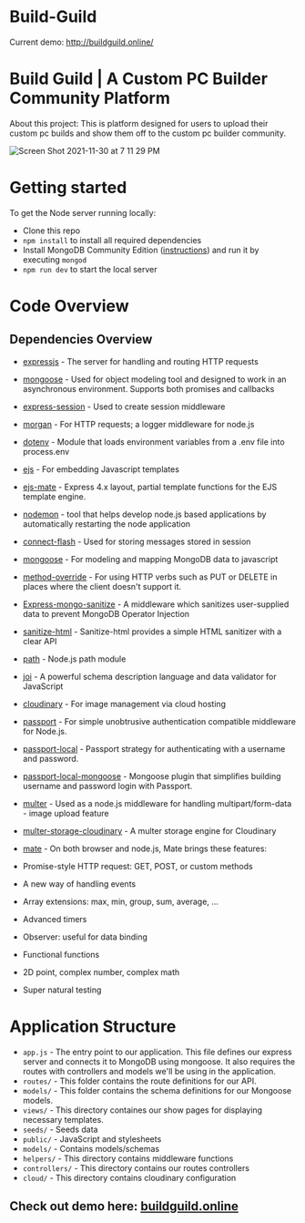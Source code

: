 # Build-Guild 

Current demo: http://buildguild.online/


# Build Guild | A Custom PC Builder Community Platform
<p> About this project: This is platform designed for users to upload their custom pc builds and show them off to the custom pc builder community.</p>

![Screen Shot 2021-11-30 at 7 11 29 PM](https://user-images.githubusercontent.com/20747118/144206211-6961daf7-a572-49ab-917d-4709274787b6.png)


# Getting started

To get the Node server running locally:

- Clone this repo
- `npm install` to install all required dependencies
- Install MongoDB Community Edition ([instructions](https://docs.mongodb.com/manual/installation/#tutorials)) and run it by executing `mongod`
- `npm run dev` to start the local server

# Code Overview

## Dependencies Overview

- [expressjs](https://github.com/expressjs/express) - The server for handling and routing HTTP requests
- [mongoose](https://github.com/Automattic/mongoose) - Used for object modeling tool and designed to work in an asynchronous environment. Supports both promises   and callbacks
- [express-session](https://github.com/expressjs/session) - Used to create session middleware
- [morgan](https://github.com/expressjs/morgan) - For HTTP requests; a logger middleware for node.js
- [dotenv](https://github.com/motdotla/dotenv) - Module that loads environment variables from a .env file into process.env
- [ejs](https://github.com/auth0/node-jsonwebtoken) - For embedding Javascript templates
- [ejs-mate](https://github.com/JacksonTian/ejs-mate) - Express 4.x layout, partial template functions for the EJS template engine.
- [nodemon](https://github.com/remy/nodemon) - tool that helps develop node.js based applications by automatically restarting the node application
- [connect-flash](https://github.com/jaredhanson/connect-flash) - Used for storing messages stored in session
- [mongoose](https://github.com/Automattic/mongoose) - For modeling and mapping MongoDB data to javascript 
- [method-override](https://github.com/expressjs/method-override) - For using HTTP verbs such as PUT or DELETE in places where the client doesn't support it.
- [Express-mongo-sanitize](https://github.com/fiznool/express-mongo-sanitize) - A middleware which sanitizes user-supplied data to prevent MongoDB Operator Injection
- [sanitize-html](https://github.com/apostrophecms/sanitize-html) - Sanitize-html provides a simple HTML sanitizer with a clear API
- [path](https://github.com/jinder/path) - Node.js path module
- [joi](https://github.com/sideway/joi) - A powerful schema description language and data validator for JavaScript
- [cloudinary](https://github.com/cloudinary) - For image management via cloud hosting
- [passport](https://github.com/jaredhanson/passport) - For simple unobtrusive authentication compatible middleware for Node.js.
- [passport-local](https://github.com/jaredhanson/passport-local) - Passport strategy for authenticating with a username and password.
- [passport-local-mongoose](https://github.com/saintedlama/passport-local-mongoose) - Mongoose plugin that simplifies building username and password login with Passport.
- [multer](https://github.com/expressjs/multer) - Used as a node.js middleware for handling multipart/form-data - image upload feature
- [multer-storage-cloudinary](https://github.com/affanshahid/multer-storage-cloudinary) - A multer storage engine for Cloudinary
- [mate](https://github.com/zhanzhenzhen/mate) - On both browser and node.js, Mate brings these features:

- Promise-style HTTP request: GET, POST, or custom methods
- A new way of handling events
- Array extensions: max, min, group, sum, average, ...
- Advanced timers
- Observer: useful for data binding
- Functional functions
- 2D point, complex number, complex math
- Super natural testing


# Application Structure
- `app.js` - The entry point to our application. This file defines our express server and connects it to MongoDB using mongoose. It also requires the routes with controllers and models we'll be using in the application.
- `routes/` - This folder contains the route definitions for our API.
- `models/` - This folder contains the schema definitions for our Mongoose models.
-  `views/` - This directory containes our show pages for displaying necessary templates.
-  `seeds/` - Seeds data
-  `public/` - JavaScript and stylesheets
-  `models/` - Contains models/schemas
-  `helpers/` - This directory contains middleware functions
-  `controllers/` - This directory contains our routes controllers 
-  `cloud/` - This directory contains cloudinary configuration

## Check out demo here: <a href="http://buildguild.online/" target="_blank"> buildguild.online </a>
